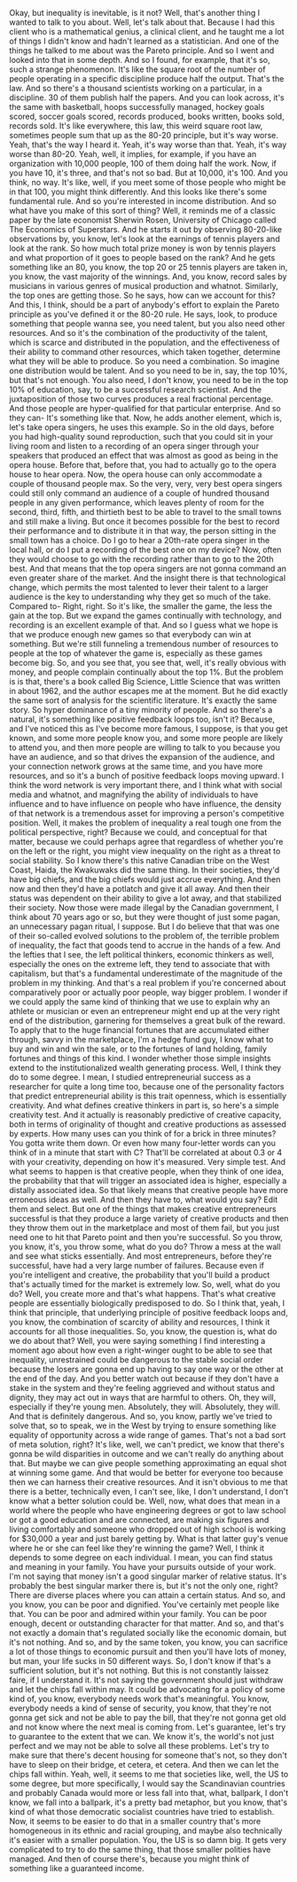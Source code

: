  Okay, but inequality is inevitable, is it not? Well, that's another thing I wanted to talk to you about. Well, let's talk about that. Because I had this client who is a mathematical genius, a clinical client, and he taught me a lot of things I didn't know and hadn't learned as a statistician. And one of the things he talked to me about was the Pareto principle. And so I went and looked into that in some depth. And so I found, for example, that it's so, such a strange phenomenon. It's like the square root of the number of people operating in a specific discipline produce half the output. That's the law. And so there's a thousand scientists working on a particular, in a discipline. 30 of them publish half the papers. And you can look across, it's the same with basketball, hoops successfully managed, hockey goals scored, soccer goals scored, records produced, books written, books sold, records sold. It's like everywhere, this law, this weird square root law, sometimes people sum that up as the 80-20 principle, but it's way worse. Yeah, that's the way I heard it. Yeah, it's way worse than that. Yeah, it's way worse than 80-20. Yeah, well, it implies, for example, if you have an organization with 10,000 people, 100 of them doing half the work. Now, if you have 10, it's three, and that's not so bad. But at 10,000, it's 100. And you think, no way. It's like, well, if you meet some of those people who might be in that 100, you might think differently. And this looks like there's some fundamental rule. And so you're interested in income distribution. And so what have you make of this sort of thing? Well, it reminds me of a classic paper by the late economist Sherwin Rosen, University of Chicago called The Economics of Superstars. And he starts it out by observing 80-20-like observations by, you know, let's look at the earnings of tennis players and look at the rank. So how much total prize money is won by tennis players and what proportion of it goes to people based on the rank? And he gets something like an 80, you know, the top 20 or 25 tennis players are taken in, you know, the vast majority of the winnings. And, you know, record sales by musicians in various genres of musical production and whatnot. Similarly, the top ones are getting those. So he says, how can we account for this? And this, I think, should be a part of anybody's effort to explain the Pareto principle as you've defined it or the 80-20 rule. He says, look, to produce something that people wanna see, you need talent, but you also need other resources. And so it's the combination of the productivity of the talent, which is scarce and distributed in the population, and the effectiveness of their ability to command other resources, which taken together, determine what they will be able to produce. So you need a combination. So imagine one distribution would be talent. And so you need to be in, say, the top 10%, but that's not enough. You also need, I don't know, you need to be in the top 10% of education, say, to be a successful research scientist. And the juxtaposition of those two curves produces a real fractional percentage. And those people are hyper-qualified for that particular enterprise. And so they can- It's something like that. Now, he adds another element, which is, let's take opera singers, he uses this example. So in the old days, before you had high-quality sound reproduction, such that you could sit in your living room and listen to a recording of an opera singer through your speakers that produced an effect that was almost as good as being in the opera house. Before that, before that, you had to actually go to the opera house to hear opera. Now, the opera house can only accommodate a couple of thousand people max. So the very, very, very best opera singers could still only command an audience of a couple of hundred thousand people in any given performance, which leaves plenty of room for the second, third, fifth, and thirtieth best to be able to travel to the small towns and still make a living. But once it becomes possible for the best to record their performance and to distribute it in that way, the person sitting in the small town has a choice. Do I go to hear a 20th-rate opera singer in the local hall, or do I put a recording of the best one on my device? Now, often they would choose to go with the recording rather than to go to the 20th best. And that means that the top opera singers are not gonna command an even greater share of the market. And the insight there is that technological change, which permits the most talented to lever their talent to a larger audience is the key to understanding why they get so much of the take. Compared to- Right, right. So it's like, the smaller the game, the less the gain at the top. But we expand the games continually with technology, and recording is an excellent example of that. And so I guess what we hope is that we produce enough new games so that everybody can win at something. But we're still funneling a tremendous number of resources to people at the top of whatever the game is, especially as these games become big. So, and you see that, you see that, well, it's really obvious with money, and people complain continually about the top 1%. But the problem is is that, there's a book called Big Science, Little Science that was written in about 1962, and the author escapes me at the moment. But he did exactly the same sort of analysis for the scientific literature. It's exactly the same story. So hyper dominance of a tiny minority of people. And so there's a natural, it's something like positive feedback loops too, isn't it? Because, and I've noticed this as I've become more famous, I suppose, is that you get known, and some more people know you, and some more people are likely to attend you, and then more people are willing to talk to you because you have an audience, and so that drives the expansion of the audience, and your connection network grows at the same time, and you have more resources, and so it's a bunch of positive feedback loops moving upward. I think the word network is very important there, and I think what with social media and whatnot, and magnifying the ability of individuals to have influence and to have influence on people who have influence, the density of that network is a tremendous asset for improving a person's competitive position. Well, it makes the problem of inequality a real tough one from the political perspective, right? Because we could, and conceptual for that matter, because we could perhaps agree that regardless of whether you're on the left or the right, you might view inequality on the right as a threat to social stability. So I know there's this native Canadian tribe on the West Coast, Haida, the Kwakuwaks did the same thing. In their societies, they'd have big chiefs, and the big chiefs would just accrue everything. And then now and then they'd have a potlatch and give it all away. And then their status was dependent on their ability to give a lot away, and that stabilized their society. Now those were made illegal by the Canadian government, I think about 70 years ago or so, but they were thought of just some pagan, an unnecessary pagan ritual, I suppose. But I do believe that that was one of their so-called evolved solutions to the problem of, the terrible problem of inequality, the fact that goods tend to accrue in the hands of a few. And the lefties that I see, the left political thinkers, economic thinkers as well, especially the ones on the extreme left, they tend to associate that with capitalism, but that's a fundamental underestimate of the magnitude of the problem in my thinking. And that's a real problem if you're concerned about comparatively poor or actually poor people, way bigger problem. I wonder if we could apply the same kind of thinking that we use to explain why an athlete or musician or even an entrepreneur might end up at the very right end of the distribution, garnering for themselves a great bulk of the reward. To apply that to the huge financial fortunes that are accumulated either through, savvy in the marketplace, I'm a hedge fund guy, I know what to buy and win and win the sale, or to the fortunes of land holding, family fortunes and things of this kind. I wonder whether those simple insights extend to the institutionalized wealth generating process. Well, I think they do to some degree. I mean, I studied entrepreneurial success as a researcher for quite a long time too, because one of the personality factors that predict entrepreneurial ability is this trait openness, which is essentially creativity. And what defines creative thinkers in part is, so here's a simple creativity test. And it actually is reasonably predictive of creative capacity, both in terms of originality of thought and creative productions as assessed by experts. How many uses can you think of for a brick in three minutes? You gotta write them down. Or even how many four-letter words can you think of in a minute that start with C? That'll be correlated at about 0.3 or 4 with your creativity, depending on how it's measured. Very simple test. And what seems to happen is that creative people, when they think of one idea, the probability that that will trigger an associated idea is higher, especially a distally associated idea. So that likely means that creative people have more erroneous ideas as well. And then they have to, what would you say? Edit them and select. But one of the things that makes creative entrepreneurs successful is that they produce a large variety of creative products and then they throw them out in the marketplace and most of them fail, but you just need one to hit that Pareto point and then you're successful. So you throw, you know, it's, you throw some, what do you do? Throw a mess at the wall and see what sticks essentially. And most entrepreneurs, before they're successful, have had a very large number of failures. Because even if you're intelligent and creative, the probability that you'll build a product that's actually timed for the market is extremely low. So, well, what do you do? Well, you create more and that's what happens. That's what creative people are essentially biologically predisposed to do. So I think that, yeah, I think that principle, that underlying principle of positive feedback loops and, you know, the combination of scarcity of ability and resources, I think it accounts for all those inequalities. So, you know, the question is, what do we do about that? Well, you were saying something I find interesting a moment ago about how even a right-winger ought to be able to see that inequality, unrestrained could be dangerous to the stable social order because the losers are gonna end up having to say one way or the other at the end of the day. And you better watch out because if they don't have a stake in the system and they're feeling aggrieved and without status and dignity, they may act out in ways that are harmful to others. Oh, they will, especially if they're young men. Absolutely, they will. Absolutely, they will. And that is definitely dangerous. And so, you know, partly we've tried to solve that, so to speak, we in the West by trying to ensure something like equality of opportunity across a wide range of games. That's not a bad sort of meta solution, right? It's like, well, we can't predict, we know that there's gonna be wild disparities in outcome and we can't really do anything about that. But maybe we can give people something approximating an equal shot at winning some game. And that would be better for everyone too because then we can harness their creative resources. And it isn't obvious to me that there is a better, technically even, I can't see, like, I don't understand, I don't know what a better solution could be. Well, now, what does that mean in a world where the people who have engineering degrees or got to law school or got a good education and are connected, are making six figures and living comfortably and someone who dropped out of high school is working for $30,000 a year and just barely getting by. What is that latter guy's venue where he or she can feel like they're winning the game? Well, I think it depends to some degree on each individual. I mean, you can find status and meaning in your family. You have your pursuits outside of your work. I'm not saying that money isn't a good singular marker of relative status. It's probably the best singular marker there is, but it's not the only one, right? There are diverse places where you can attain a certain status. And so, and you know, you can be poor and dignified. You've certainly met people like that. You can be poor and admired within your family. You can be poor enough, decent or outstanding character for that matter. And so, and that's not exactly a domain that's regulated socially like the economic domain, but it's not nothing. And so, and by the same token, you know, you can sacrifice a lot of those things to economic pursuit and then you'll have lots of money, but man, your life sucks in 50 different ways. So, I don't know if that's a sufficient solution, but it's not nothing. But this is not constantly laissez faire, if I understand it. It's not saying the government should just withdraw and let the chips fall within may. It could be advocating for a policy of some kind of, you know, everybody needs work that's meaningful. You know, everybody needs a kind of sense of security, you know, that they're not gonna get sick and not be able to pay the bill, that they're not gonna get old and not know where the next meal is coming from. Let's guarantee, let's try to guarantee to the extent that we can. We know it's, the world's not just perfect and we may not be able to solve all these problems. Let's try to make sure that there's decent housing for someone that's not, so they don't have to sleep on their bridge, et cetera, et cetera. And then we can let the chips fall within. Yeah, well, it seems to me that societies like, well, the US to some degree, but more specifically, I would say the Scandinavian countries and probably Canada would more or less fall into that, what, ballpark, I don't know, we fall into a ballpark, it's a pretty bad metaphor, but you know, that's kind of what those democratic socialist countries have tried to establish. Now, it seems to be easier to do that in a smaller country that's more homogeneous in its ethnic and racial grouping, and maybe also technically it's easier with a smaller population. You, the US is so damn big. It gets very complicated to try to do the same thing, that those smaller polities have managed. And then of course there's, because you might think of something like a guaranteed income.